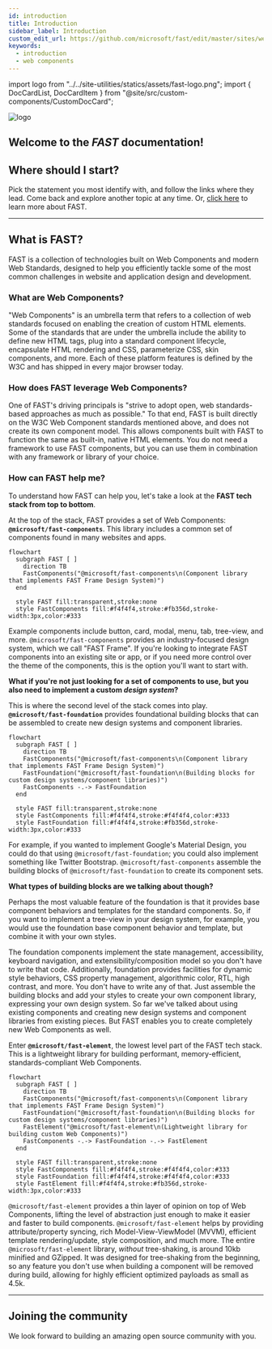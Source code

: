 ```yaml
---
id: introduction
title: Introduction
sidebar_label: Introduction
custom_edit_url: https://github.com/microsoft/fast/edit/master/sites/website/versioned_docs/version-legacy/introduction.md
keywords:
  - introduction
  - web components
---
```


import logo from "../../site-utilities/statics/assets/fast-logo.png";
import { DocCardList, DocCardItem } from "@site/src/custom-components/CustomDocCard";

<div
    style={{
        margin: "20px",
        display: "flex",
        justifyContent: "center",
        alignItems: "center",
    }}
>
    <img src={logo} alt="logo" style={{ width: "100px", height: "100px" }} />
</div>
<div
    style={{
        marginBottom: "80px",
        display: "flex",
        justifyContent: "center",
        alignItems: "center",
    }}
>
    <h2>
        Welcome to the <i>FAST</i> documentation!
    </h2>
</div>

## Where should I start?

Pick the statement you most identify with, and follow the links where they lead. Come back and explore another topic at any time. Or, [click here](#what-is-fast) to learn more about FAST.

<DocCardList>
  <DocCardItem
    href="./components/getting-started"
    title="I want ready-made components"
    description="The @microsoft/fast-components library contains Web Components built on top of our standard component and design system foundation. Jump to the component docs."
  />
  <DocCardItem
    href="./fast-element/getting-started"
    title="I want to build my own components"
    description="The fast-element library is a lightweight means to easily build performant, memory-efficient, standards-compliant Web Components. Jump to the fast-element docs."
  />
  <DocCardItem
    href="./design-systems/overview"
    title="I want to build my own design system"
    description="FAST Frame is the name of our highly configurable design system. It is made up of a set of Web Components and accompanying design tokens. Jump to the design system docs."
  />
  <DocCardItem
    href="./integrations/introduction"
    title="I want to integrate FAST"
    description="FAST libraries can be used on their own to build modern web sites and apps, but they can also be used with a wide variety of existing technologies. Jump to the integration docs."
  />
  <DocCardItem
    href="./resources/cheat-sheet"
    title="I want to look at a quick reference"
    description="A quick reference for FAST packages, using/building components, design systems/tokens, and how to make contributions to FAST. Jump to the cheat sheet doc."
  />
  <DocCardItem
    href="./community/contributor-guide"
    title="I want to contribute to FAST"
    description="To get started as a contributor, read our code of conduct and contributor guides. Join our Discord server and look at good first issues. Jump to the contributor guide docs."
  />
</DocCardList>

<hr />

## What is FAST?

FAST is a collection of technologies built on Web Components and modern Web Standards, designed to help you efficiently tackle some of the most common challenges in website and application design and development.

### What are Web Components?

"Web Components" is an umbrella term that refers to a collection of web standards focused on enabling the creation of custom HTML elements. Some of the standards that are under the umbrella include the ability to define new HTML tags, plug into a standard component lifecycle, encapsulate HTML rendering and CSS, parameterize CSS, skin components, and more. Each of these platform features is defined by the W3C and has shipped in every major browser today.

### How does FAST leverage Web Components?

One of FAST's driving principals is "strive to adopt open, web standards-based approaches as much as possible." To that end, FAST is built directly on the W3C Web Component standards mentioned above, and does not create its own component model. This allows components built with FAST to function the same as built-in, native HTML elements. You do not need a framework to use FAST components, but you can use them in combination with any framework or library of your choice.

### How can FAST help me?

To understand how FAST can help you, let's take a look at the **FAST tech stack from top to bottom**. 

At the top of the stack, FAST provides a set of Web Components: **`@microsoft/fast-components`**. This library includes a common set of components found in many websites and apps.

<div markdown="1" style={{ display:"flex", justifyContent:"center", marginBottom:"20px" }}>

```mermaid
flowchart
  subgraph FAST [ ]
    direction TB
    FastComponents("@microsoft/fast-components\n(Component library that implements FAST Frame Design System)")
  end

  style FAST fill:transparent,stroke:none
  style FastComponents fill:#f4f4f4,stroke:#fb356d,stroke-width:3px,color:#333
```

</div>

Example components include button, card, modal, menu, tab, tree-view, and more. `@microsoft/fast-components` provides an industry-focused design system, which we call "FAST Frame". If you're looking to integrate FAST components into an existing site or app, or if you need more control over the theme of the components, this is the option you'll want to start with.

**What if you're not just looking for a set of components to use, but you also need to implement a custom *design system*?** 

This is where the second level of the stack comes into play. **`@microsoft/fast-foundation`** provides foundational building blocks that can be assembled to create new design systems and component libraries. 

<div markdown="1" style={{ display:"flex", justifyContent:"center", marginBottom:"20px" }}>

```mermaid
flowchart
  subgraph FAST [ ]
    direction TB
    FastComponents("@microsoft/fast-components\n(Component library that implements FAST Frame Design System)")
    FastFoundation("@microsoft/fast-foundation\n(Building blocks for custom design systems/component libraries)")
    FastComponents -.-> FastFoundation
  end

  style FAST fill:transparent,stroke:none
  style FastComponents fill:#f4f4f4,stroke:#f4f4f4,color:#333
  style FastFoundation fill:#f4f4f4,stroke:#fb356d,stroke-width:3px,color:#333
```
</div>

For example, if you wanted to implement Google's Material Design, you could do that using `@microsoft/fast-foundation`; you could also implement something like Twitter Bootstrap. `@microsoft/fast-components` assemble the building blocks of `@microsoft/fast-foundation` to create its component sets. 

**What types of building blocks are we talking about though?** 

Perhaps the most valuable feature of the foundation is that it provides base component behaviors and templates for the standard components. So, if you want to implement a tree-view in your design system, for example, you would use the foundation base component behavior and template, but combine it with your own styles. 

The foundation components implement the state management, accessibility, keyboard navigation, and extensibility/composition model so you don't have to write that code. Additionally, foundation provides facilities for dynamic style behaviors, CSS property management, algorithmic color, RTL, high contrast, and more. You don't have to write any of that. Just assemble the building blocks and add your styles to create your own component library, expressing your own design system. So far we've talked about using existing components and creating new design systems and component libraries from existing pieces. But FAST enables you to create completely new Web Components as well. 

Enter **`@microsoft/fast-element`**, the lowest level part of the FAST tech stack. This is a lightweight library for building performant, memory-efficient, standards-compliant Web Components.

<div markdown="1" style={{ display:"flex", justifyContent:"center", marginBottom:"20px" }}>

```mermaid
flowchart
  subgraph FAST [ ]
    direction TB
    FastComponents("@microsoft/fast-components\n(Component library that implements FAST Frame Design System)")
    FastFoundation("@microsoft/fast-foundation\n(Building blocks for custom design systems/component libraries)")
    FastElement("@microsoft/fast-element\n(Lightweight library for building custom Web Components)")
    FastComponents -.-> FastFoundation -.-> FastElement 
  end

  style FAST fill:transparent,stroke:none
  style FastComponents fill:#f4f4f4,stroke:#f4f4f4,color:#333
  style FastFoundation fill:#f4f4f4,stroke:#f4f4f4,color:#333
  style FastElement fill:#f4f4f4,stroke:#fb356d,stroke-width:3px,color:#333
```
</div>

`@microsoft/fast-element` provides a thin layer of opinion on top of Web Components, lifting the level of abstraction just enough to make it easier and faster to build components. `@microsoft/fast-element` helps by providing attribute/property syncing, rich Model-View-ViewModel (MVVM), efficient template rendering/update, style composition, and much more. The entire `@microsoft/fast-element` library, *without* tree-shaking, is around 10kb minified and GZipped. It was designed for tree-shaking from the beginning, so any feature you don't use when building a component will be removed during build, allowing for highly efficient optimized payloads as small as 4.5k.

<DocCardList>
  <DocCardItem
    href="./resources/glossary"
    title="Glossary"
    description="A glossary of terms, which includes Design System, Design Token, ES2015, Evergreen Browser, Houdini, Polyfill, Time to Interactive (TTI), Transpiler, and Web Components."
  />
  <DocCardItem
    href="./resources/faq"
    title="FAQ"
    description="A list of frequently asked questions (e.g. What are Web Components, Why should I choose Web Components over [other JavaScript framework], etc)."
  />
</DocCardList>

<hr />

## Joining the community

We look forward to building an amazing open source community with you.

<DocCardList>
  <DocCardItem
    href="https://discord.gg/FcSNfg4"
    title="Discord"
    description="Join our active community on Discord. Follow the latest updates and contributions, ask questions, give feedback, or keep up on our reading list."
  />
  <DocCardItem
    href="https://github.com/Microsoft/fast/issues/new/choose"
    title="GitHub"
    description="Explore the FAST repository on GitHub and try out our components, utilities, and tools. Or, mix-and-match with your own solutions."
  />
  <DocCardItem
    href="https://twitter.com/FAST_UI"
    title="Twitter"
    description="Follow along as we share out the latest happenings on Twitter. You will find important updates, announcements, and sneak peeks."
  />
    <DocCardItem
    href="https://medium.com/fast-design"
    title="Medium"
    description="Read articles published on our official FAST blog. Like, comment, share, and bookmark content. Sign up for our monthly newsletter, FAST Monthly."
  />
</DocCardList>
